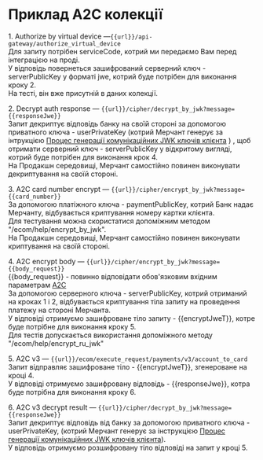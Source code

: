 # Приклад А2С колекції

1\. Authorize by virtual device  —`{{url}}/api-gateway/authorize_virtual_device` \
Для запиту потрібен serviceCode, котрий ми передаємо Вам перед інтеграцією на проді.\
У відповідь повернеться зашифрований серверний ключ - serverPublicKey у форматі jwe, котрий буде потрібен для виконання кроку 2. \
На тесті, він вже присутній в даних колекції.

2\. Decrypt auth response — `{{url}}/cipher/decrypt_by_jwk?message={{responseJwe}}`\
Запит декриптує відповідь банку на своїй стороні за допомогою приватного ключа - userPrivateKey (котрий Мерчант генерує за інтрукцією [Процес генерації комунікаційних JWK ключів клієнта](https://docs.merchant.alb.ua/autentifikaciya#proces-generaciyi-komunikaciinikh-jwk-klyuchiv-kliyenta) ) , щоб отримати серверний ключ - serverPublicKey у відкритому вигляді, котрий буде потрібен для виконання крок 4.\
На Продакшн середовищі, Мерчант самостійно повинен виконувати декриптування на своїй стороні.

3\. A2C card number encrypt — `{{url}}/cipher/encrypt_by_jwk?message={{card_number}}`\
За допомогою платіжного ключа - paymentPublicKey, котрий Банк надає Мерчанту, відбувається криптування номеру картки клієнта.\
Для тестування можна скористатися допоміжним методом "/ecom/help/encrypt\_by\_jwk". \
На Продакшн середовищі, Мерчант самостійно повинен виконувати криптування на своїй стороні.

4\. A2C encrypt body — `{{url}}/cipher/encrypt_by_jwk?message={{body_request}}`\
\{{body\_request\}} - повинно відповідати обов'язковим вхідним параметрам [A2C](https://docs.merchant.alb.ua/platizhni-metodi-h2h/a2c)\
За допомогою серверного ключа - serverPublicKey, котрий отриманий на кроках 1 і 2, відбувається криптування тіла запиту на проведення платежу на стороні Мерчанта.\
У відповіді отримуємо зашифроване тіло запиту - \{{encryptJweT\}}, котре буде потрібне для виконання кроку 5.\
Для тестів допускається використання допоміжного методу "/ecom/help/encrypt\_ru\_jwk"

5\. A2C v3 — `{{url}}/ecom/execute_request/payments/v3/account_to_card`\
Запит відправляє зашифроване тіло - \{{encryptJweT\}}, згенероване на кроці 4. \
У відповіді отримуємо зашифровану відповідь - \{{responseJwe\}}, котра буде потрібна для виконання кроку 6.

6\. A2C v3 decrypt result — `{{url}}/cipher/decrypt_by_jwk?message={{responseJwe}}`\
Запит декриптує відповідь від банку за допомогою приватного ключа - userPrivateKey, (котрий Мерчант генерує за інструкцією [Процес генерації комунікаційних JWK ключів клієнта](https://docs.merchant.alb.ua/autentifikaciya#proces-generaciyi-komunikaciinikh-jwk-klyuchiv-kliyenta)).\
У відповідь отримуємо розшифровану тіло відповіді на запит у кроці 5.&#x20;
